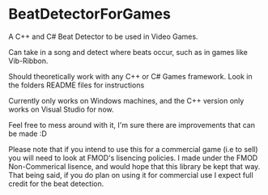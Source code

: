 # BeatDetectorForGames
A C++ and C# Beat Detector to be used in Video Games. 

Can take in a song and detect where beats occur, such as in games like Vib-Ribbon.

Should theoretically work with any C++ or C# Games framework. Look in the folders README files for instructions

Currently only works on Windows machines, and the C++ version only works on Visual Studio for now.

Feel free to mess around with it, I'm sure there are improvements that can be made :D

Please note that if you intend to use this for a commercial game (i.e to sell) you will need to look at FMOD's lisencing policies. I made under the FMOD Non-Commerical lisence, and would hope that this library be kept that way. That being said, if you do plan on using it for commercial use I expect full credit for the beat detection.
